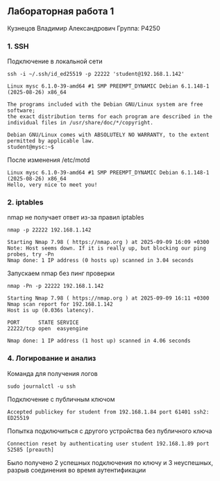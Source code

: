 ## Лабораторная работа 1
Кузнецов Владимир Александрович
Группа: P4250
### 1. SSH  
Подключение в локальной сети 
```shell
ssh -i ~/.ssh/id_ed25519 -p 22222 'student@192.168.1.142'
```
```text
Linux mysc 6.1.0-39-amd64 #1 SMP PREEMPT_DYNAMIC Debian 6.1.148-1 (2025-08-26) x86_64

The programs included with the Debian GNU/Linux system are free software;
the exact distribution terms for each program are described in the
individual files in /usr/share/doc/*/copyright.

Debian GNU/Linux comes with ABSOLUTELY NO WARRANTY, to the extent
permitted by applicable law.
student@mysc:~$
```
После изменения /etc/motd
```text
Linux mysc 6.1.0-39-amd64 #1 SMP PREEMPT_DYNAMIC Debian 6.1.148-1 (2025-08-26) x86_64
Hello, very nice to meet you!
```
### 2. iptables  
nmap не получает ответ из-за правил iptables  
```shell
nmap -p 22222 192.168.1.142
```
```text
Starting Nmap 7.98 ( https://nmap.org ) at 2025-09-09 16:09 +0300
Note: Host seems down. If it is really up, but blocking our ping probes, try -Pn
Nmap done: 1 IP address (0 hosts up) scanned in 3.04 seconds
```
Запускаем nmap без пинг проверки
```shell
nmap -Pn -p 22222 192.168.1.142
```
```text
Starting Nmap 7.98 ( https://nmap.org ) at 2025-09-09 16:11 +0300
Nmap scan report for 192.168.1.142
Host is up (0.036s latency).

PORT      STATE SERVICE
22222/tcp open  easyengine

Nmap done: 1 IP address (1 host up) scanned in 4.06 seconds
```
### 4. Логирование и анализ  
Команда для получения логов  
```shell
sudo journalctl -u ssh
```
Подключение с публичным ключом
```text
Accepted publickey for student from 192.168.1.84 port 61401 ssh2: ED25519
```
Попытка подключиться с другого устройства без публичного ключа
```text
Connection reset by authenticating user student 192.168.1.89 port 52585 [preauth]
```
Было получено 2 успешных подключения по ключу и 3 неуспешных, разрыв соединения во время аутентификации
